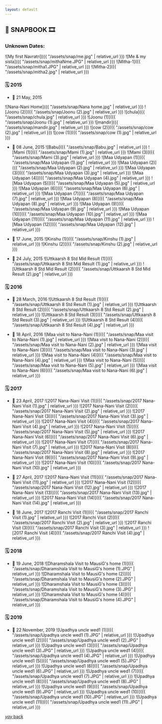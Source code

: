 ```yaml
---
layout: default
---
```


## 📸 SNAPBOOK 🎞


### Unknown Dates:
![My first Navratri]({{ "/assets/snap/me.jpg" | relative_url }})
![Me & my sista]({{ "/assets/snap/mithaNme.JPG" | relative_url }})
![Mitha-1]({{ "/assets/snap/mitha1.JPG" | relative_url }})
![Mitha-2]({{ "/assets/snap/mitha2.jpg" | relative_url }})

### 🗓 2015

* 📅 21 ‎May, 2015

![Nana-Nani Home]({{ "/assets/snap/Nana home.jpg" | relative_url }})
![Joonu (2)]({{ "/assets/snap/Joonu (2).jpg" | relative_url }})
![chula]({{ "/assets/snap/chula.jpg" | relative_url }})
![Joonu (1)]({{ "/assets/snap/Joonu (1).jpg" | relative_url }})
![mandir]({{ "/assets/snap/mandir.jpg" | relative_url }})
![cow (2)]({{ "/assets/snap/cow (2).jpg" | relative_url }}) 
![cow (1)]({{ "/assets/snap/cow (1).jpg" | relative_url }}) 

* 📅 08 ‎June, 2015
![Babu]({{ "/assets/snap/Babu.jpg" | relative_url }})
![Mami (1)]({{ "/assets/snap/Mami (1).jpg" | relative_url }})
![Mami (3)]({{ "/assets/snap/Mami (3).jpg" | relative_url }})
![Maa Udyapan (1)]({{ "/assets/snap/Maa Udyapan (1).jpg" | relative_url }})
![Maa Udyapan (2)]({{ "/assets/snap/Maa Udyapan (2).jpg" | relative_url }})
![Maa Udyapan (3)]({{ "/assets/snap/Maa Udyapan (3).jpg" | relative_url }})
![Maa Udyapan (4)]({{ "/assets/snap/Maa Udyapan (4).jpg" | relative_url }})
![Maa Udyapan (5)]({{ "/assets/snap/Maa Udyapan (5).jpg" | relative_url }})
![Maa Udyapan (6)]({{ "/assets/snap/Maa Udyapan (6).jpg" | relative_url }})
![Maa Udyapan (7)]({{ "/assets/snap/Maa Udyapan (7).jpg" | relative_url }})
![Maa Udyapan (8)]({{ "/assets/snap/Maa Udyapan (8).jpg" | relative_url }})
![Maa Udyapan (9)]({{ "/assets/snap/Maa Udyapan (9).jpg" | relative_url }})
![Maa Udyapan (10)]({{ "/assets/snap/Maa Udyapan (10).jpg" | relative_url }})
![Maa Udyapan (11)]({{ "/assets/snap/Maa Udyapan (11).jpg" | relative_url }})
![Maa Udyapan (12)]({{ "/assets/snap/Maa Udyapan (12).jpg" | relative_url }})

* 📅 17 ‎June, 2015
![Kinshu (1)]({{ "/assets/snap/Kinshu (1).jpg" | relative_url }})
![Kinshu (2)]({{ "/assets/snap/Kinshu (2).jpg" | relative_url }})

* 📅 24 ‎July, 2015
![Uttkaarsh 8 Std Mid Result (1)]({{ "/assets/snap/Uttkaarsh 8 Std Mid Result (1).jpg" | relative_url }})
![Uttkaarsh 8 Std Mid Result (2)]({{ "/assets/snap/Uttkaarsh 8 Std Mid Result (2).jpg" | relative_url }})

### 🗓 2016

* 📅 28 ‎March, 2016
![Uttkaarsh 8 Std Result (1)]({{ "/assets/snap/Uttkaarsh 8 Std Result (1).jpg" | relative_url }})
![Uttkaarsh 8 Std Result (2)]({{ "/assets/snap/Uttkaarsh 8 Std Result (2).jpg" | relative_url }})
![Uttkaarsh 8 Std Result (3)]({{ "/assets/snap/Uttkaarsh 8 Std Result (3).jpg" | relative_url }})
![Uttkaarsh 8 Std Result (4)]({{ "/assets/snap/Uttkaarsh 8 Std Result (4).jpg" | relative_url }})


* 📅 18 ‎April, 2016
![Maa visit to Nana-Nani (1)]({{ "/assets/snap/Maa visit to Nana-Nani (1).jpg" | relative_url }})
![Maa visit to Nana-Nani (2)]({{ "/assets/snap/Maa visit to Nana-Nani (2).jpg" | relative_url }})
![Maa visit to Nana-Nani (3)]({{ "/assets/snap/Maa visit to Nana-Nani (3).jpg" | relative_url }})
![Maa visit to Nana-Nani (4)]({{ "/assets/snap/Maa visit to Nana-Nani (4).jpg" | relative_url }})
![Maa visit to Nana-Nani (5)]({{ "/assets/snap/Maa visit to Nana-Nani (5).jpg" | relative_url }})
![Maa visit to Nana-Nani (6)]({{ "/assets/snap/Maa visit to Nana-Nani (6).jpg" | relative_url }})

### 🗓 2017

* 📅 23 ‎April, 2017
![2017 Nana-Nani Visit (1)]({{ "/assets/snap/2017 Nana-Nani Visit (1).jpg" | relative_url }})
![2017 Nana-Nani Visit (2)]({{ "/assets/snap/2017 Nana-Nani Visit (2).jpg" | relative_url }})
![2017 Nana-Nani Visit (3)]({{ "/assets/snap/2017 Nana-Nani Visit (3).jpg" | relative_url }})
![2017 Nana-Nani Visit (4)]({{ "/assets/snap/2017 Nana-Nani Visit (4).jpg" | relative_url }})
![2017 Nana-Nani Visit (5)]({{ "/assets/snap/2017 Nana-Nani Visit (5).jpg" | relative_url }})
![2017 Nana-Nani Visit (6)]({{ "/assets/snap/2017 Nana-Nani Visit (6).jpg" | relative_url }})
![2017 Nana-Nani Visit (7)]({{ "/assets/snap/2017 Nana-Nani Visit (7).jpg" | relative_url }})
![2017 Nana-Nani Visit (8)]({{ "/assets/snap/2017 Nana-Nani Visit (8).jpg" | relative_url }})
![2017 Nana-Nani Visit (9)]({{ "/assets/snap/2017 Nana-Nani Visit (9).jpg" | relative_url }})
![2017 Nana-Nani Visit (10)]({{ "/assets/snap/2017 Nana-Nani Visit (10).jpg" | relative_url }})

* 📅 27 ‎April, 2017
![2017 Nana-Nani Visit (11)]({{ "/assets/snap/2017 Nana-Nani Visit (11).jpg" | relative_url }})
![2017 Nana-Nani Visit (12)]({{ "/assets/snap/2017 Nana-Nani Visit (12).jpg" | relative_url }})
![2017 Nana-Nani Visit (13)]({{ "/assets/snap/2017 Nana-Nani Visit (13).jpg" | relative_url }})
![2017 Nana-Nani Visit (14)]({{ "/assets/snap/2017 Nana-Nani Visit (14).jpg" | relative_url }})

* 📅 18 ‎June, 2017
![2017 Ranchi Visit (1)]({{ "/assets/snap/2017 Ranchi Visit (1).jpg" | relative_url }})
![2017 Ranchi Visit (2)]({{ "/assets/snap/2017 Ranchi Visit (2).jpg" | relative_url }})
![2017 Ranchi Visit (3)]({{ "/assets/snap/2017 Ranchi Visit (3).jpg" | relative_url }})
![2017 Ranchi Visit (4)]({{ "/assets/snap/2017 Ranchi Visit (4).jpg" | relative_url }})


### 🗓 2018

* 📅 19 ‎June, 2018
![Dharamshala Visit to MausiG's home (1)]({{ "/assets/snap/Dharamshala Visit to MausiG's home (1).JPG" | relative_url }})
![Dharamshala Visit to MausiG's home (2)]({{ "/assets/snap/Dharamshala Visit to MausiG's home (2).JPG" | relative_url }})
![Dharamshala Visit to MausiG's home (3)]({{ "/assets/snap/Dharamshala Visit to MausiG's home (3).JPG" | relative_url }})
![Dharamshala Visit to MausiG's home (4)]({{ "/assets/snap/Dharamshala Visit to MausiG's home (4).JPG" | relative_url }})

### 🗓 2019

* 📅 22 ‎November, 2019
![Upadhya uncle wed1 (1)]({{ "/assets/snap/Upadhya uncle wed1 (1).JPG" | relative_url }})
![Upadhya uncle wed1 (2)]({{ "/assets/snap/Upadhya uncle wed1 (2).JPG" | relative_url }})
![Upadhya uncle wed1 (3)]({{ "/assets/snap/Upadhya uncle wed1 (3).JPG" | relative_url }})
![Upadhya uncle wed1 (4)]({{ "/assets/snap/Upadhya uncle wed1 (4).JPG" | relative_url }})
![Upadhya uncle wed1 (5)]({{ "/assets/snap/Upadhya uncle wed1 (5).JPG" | relative_url }})
![Upadhya uncle wed1 (6)]({{ "/assets/snap/Upadhya uncle wed1 (6).JPG" | relative_url }})
![Upadhya uncle wed1 (7)]({{ "/assets/snap/Upadhya uncle wed1 (7).JPG" | relative_url }})
![Upadhya uncle wed1 (8)]({{ "/assets/snap/Upadhya uncle wed1 (8).JPG" | relative_url }})
![Upadhya uncle wed1 (9)]({{ "/assets/snap/Upadhya uncle wed1 (9).JPG" | relative_url }})
![Upadhya uncle wed1 (10)]({{ "/assets/snap/Upadhya uncle wed1 (10).JPG" | relative_url }})
![Upadhya uncle wed1 (11)]({{ "/assets/snap/Upadhya uncle wed1 (11).JPG" | relative_url }})











































































































[_yay_ back](https://srterm.github.io/srt/blog.html)
